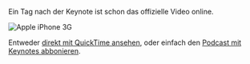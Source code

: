 <!--
.. title: WWDC 2008 Keynote als Video und Podcast
.. slug: 422-wwdc-2008-keynote-als-video-und-podcast
.. date: 2008-06-10 19:53:40
.. tags: Apple,Keynote,Mac,Snow Leopard,Steve Jobs,Videos,WWDC,Apple,Hardware,Podcasts,Videos
.. description: 
.. type: text
-->

Ein Tag nach der Keynote ist schon das offizielle Video online.

![Apple iPhone 3G](/images/wwdc08iphone.jpg)

<!-- TEASER_END -->

Entweder [direkt mit QuickTime ansehen](http://events.apple.com.edgesuite.net/0806wdt546x/event/index.html), oder einfach den [Podcast mit Keynotes abbonieren](http://phobos.apple.com/WebObjects/MZStore.woa/wa/viewPodcast?id=275834665).
